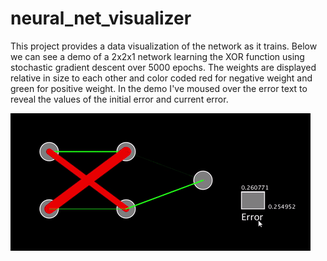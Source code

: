 # neural_net_visualizer

This project provides a data visualization of the network as it trains. Below we can see a demo of a 2x2x1 network learning the XOR function using stochastic gradient descent over 5000 epochs. The weights are displayed relative in size to each other and color coded red for negative weight and green for positive weight. In the demo I've moused over the error text to reveal the values of the initial error and current error.

![alt tag](https://github.com/honeyimholm/neural_net_visualizer/blob/master/demo_gif.gif)
